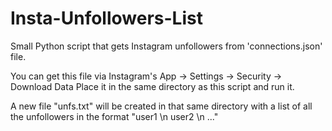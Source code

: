 # Insta-Unfollowers-List
Small Python script that gets Instagram unfollowers from 'connections.json' file.

You can get this file via Instagram's App -> Settings -> Security -> Download Data
Place it in the same directory as this script and run it.

A new file "unfs.txt" will be created in that same directory with a list of all the unfollowers in the format "user1 \n user2 \n ..."
